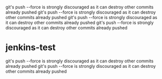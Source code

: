 git's push --force is strongly discouraged as it can destroy other commits already pushed
git's push --force is strongly discouraged as it can destroy other commits already pushed
git's push --force is strongly discouraged as it can destroy other commits already pushed
git's push --force is strongly discouraged as it can destroy other commits already pushed
# jenkins-test
git's push --force is strongly discouraged as it can destroy other commits already pushed
git's push --force is strongly discouraged as it can destroy other commits already pushed
